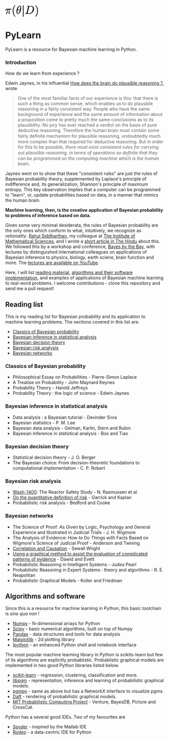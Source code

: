 ![](pylearn.png)

PyLearn
=======

PyLearn is a resource for Bayesian machine learning in Python. 


### Introduction

How do we learn from experience ?   

Edwin Jaynes, in his influential [How does the brain do plausible reasoning ?](http://bayes.wustl.edu/etj/articles/brain.pdf), wrote

> One of the most familiar facts of our experience is this: that there *is* such a thing as common sense, which enables us to do plausible reasoning in a fairly consistent
way. People who have the same background of experience and the same amount
of information about a proposition come to pretty much the same conclusions as to
its plausibility. No jury has ever reached a verdict on the basis of pure deductive
reasoning. Therefore the human brain must contain some fairly deﬁnite mechanism
for plausible reasoning, undoubtedly much more complex than that required for
deductive reasoning. But in order for this to be possible, *there must exist consistent
rules for carrying out plausible reasoning, in terms of operations so deﬁnite that
they can be programmed on the computing machine which is the human brain*.

Jaynes went on to show that these "consistent rules" are just the rules of Bayesian probability theory, supplemented by Laplace's principle of indifference and, its generalization, Shannon's principle of maximum entropy. This key observation implies that a computer can be programmed to "learn", or, update probabilities based on data, in a manner that mimics the human brain. 

**Machine learning, then, is the creative application of Bayesian probability to problems of inference based on data.** 

Given some very minimal desiderata, the rules of Bayesian probability are the only ones which conform to what, intuitively, we recognize as *rationality*.  [Rahul Siddharthan](https://www.imsc.res.in/~rsidd), my colleague at [The Institute of Mathematical Sciences](https://www.imsc.res.in), and I wrote a [short article in The Hindu](http://www.thehindu.com/sci-tech/science/article2747042.ece) about this. We followed this by a workshop and conference, [Bayes by the Bay](http://imsc50.imsc.res.in/article/bayes), with lectures by distinguished international colleagues on applications of Bayesian inference to physics, biology, earth sciene, brain function and more. The [lectures are available on YouTube](https://www.youtube.com/playlist?list=PLhkiT_RYTEU2dnkJVZ8Tvr9QQx6xVuL30).

Here, I will list [reading material](https://github.com/ronojoy/pylearn#reading-list), [algorithms and their software implementation](https://github.com/ronojoy/pylearn#algorithms-and-software), and examples of applications of Bayesian machine learning to real-word problems. I welcome contributions - clone this repository and send me a pull request!

## Reading list

This is my reading list for Bayesian probability and its application to machine learning problems. The sections covered in this list are:

- [Classics of Bayesian probability](https://github.com/ronojoy/pylearn#classics-of-bayesian-probability)
- [Bayesian inference in statistical analysis](https://github.com/ronojoy/pylearn#bayesian-inference-in-statistical-analysis)
- [Bayesian decision theory](https://github.com/ronojoy/pylearn#bayesian-decision-theory)
- [Bayesian risk analysis](https://github.com/ronojoy/pylearn#bayesian-risk-analysis)
- [Bayesian networks](https://github.com/ronojoy/pylearn#bayesian-networks)

### Classics of Bayesian probability
- Philosophical Essay on Probabilities - Pierre-Simon Laplace
- A Treatise on Probability - John Maynard Keynes
- Probability Theory - Harold Jeffreys
- Probability Theory : the logic of science - Edwin Jaynes

### Bayesian inference in statistical analysis
- Data analysis : a Bayesian tutorial - Devinder Sivia
- Bayesian statistics - P. M. Lee
- Bayesian data analysis - Gelman, Karlin, Stern and Rubin  
- Bayesian inference in statistical analysis - Box and Tiao


### Bayesian decision theory
- Statistical decision theory - J. O. Berger
- The Bayesian choice: From decision-theoretic foundations to computational implementation - C. P. Robert

### Bayesian risk analysis
- [Wash-1400](https://en.wikipedia.org/wiki/WASH-1400): The Reactor Safety Study - N. Rasmussen et al.
- [On the quantitative definition of risk](http://onlinelibrary.wiley.com/doi/10.1111/j.1539-6924.1981.tb01350.x/abstract;jsessionid=825CCFCF2B25EA36D722BB7B6E8EF3CB.f01t02) -  Garrick and Kaplan
- Probabilistic risk analysis - Bedford and Cooke

### Bayesian networks
- The Science of Proof: As Given by Logic, Psychology and General Experience and Illustrated in Judicial Trials - J. H. Wigmore
- The Analysis of Evidence: How to Do Things with Facts Based on Wigmore's Science of Judicial Proof - Anderson and Twining
- [Correlation and Causation](http://www.ssc.wisc.edu/soc/class/soc952/Wright/Wright_Correlation%20and%20Causation.pdf) - Sewall Wright
- [Using a graphical method to assist the evaluation of complicated patterns of evidence](http://www.ncjrs.gov/App/abstractdb/AbstractDBDetails.aspx?id=168682) - Dawid and Evett
- Probabilistic Reasoning in Intelligent Systems - Judea Pearl
- Probabilistic Reasoning in Expert Systems : theory and algorithms - R. E. Neapolitan
- Probabilistic Graphical Models - Koller and Friedman

## Algorithms and software

Since this is a resource for machine learning in Python, this basic toolchain is *sine qua non* !
- [Numpy](www.numpy.scipy.org) - N-dimensional arrays for Python
- [Scipy](www.scipy.org) - basic numerical algorithms, built on top of Numpy
- [Pandas](www.pandas.pydata.org) - data structures and tools for data analysis
- [Matplotlib](matplotlib.org) - 2d plotting library
- [Ipython](ipython.org) - an enhanced Python shell and notebook interface


The most popular machine learning library in Python is scikits-learn but few of its algorithms are explicitly probablistic. Probablistic graphical models are implemented in two good Python libraries listed below. 

- [scikit-learn](http://scikit-learn.sourceforge.net/) - regression, clustering, classification and more.
- [libpgm](http://pythonhosted.org/libpgm/) - representation, inference and learning of probabilistic graphical models.
- [pgmpy](https://github.com/pgmpy) - same as above but has a NetworkX interface to visualize pgms.
- [Daft](https://github.com/dfm/daft) - rendering of probabilistic graphical models.
- [MIT Probabilistic Computing Project](http://probcomp.csail.mit.edu/) - Venture, BayesDB, Picture and CrossCat. 

Python has a several good IDEs. Two of my favourites are
- [Spyder](spyderlib.org) - inspired by the Matlab IDE
- [Rodeo](https://github.com/yhat/rodeo) - a data-centric IDE for Python